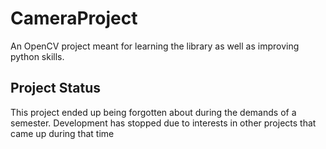 # CameraProject
An OpenCV project meant for learning the library as well as improving python skills.

<h2>Project Status</h2>

This project ended up being forgotten about during the demands of a semester. Development has stopped due to interests in other projects that came up during that time
